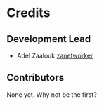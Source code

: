 # Credits

## Development Lead

- Adel Zaalouk [zanetworker](https://github.com/zanetworker)

## Contributors

None yet. Why not be the first?
